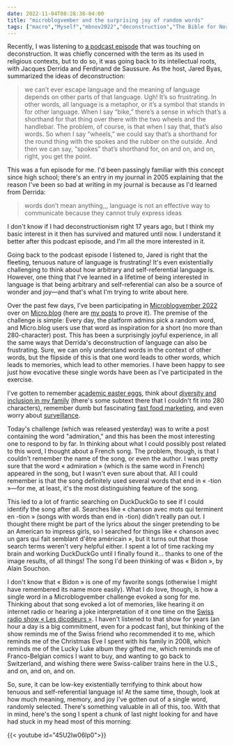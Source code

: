 ```yaml
---
date: 2022-11-04T08:28:38-04:00
title: "microblogvember and the surprising joy of random words"
tags: ["macro","Myself","mbnov2022","deconstruction","The Bible for Normal People","podcasts"]
---
```

Recently, I was listening to [a podcast episode](https://thebiblefornormalpeople.com/episode-223-jared-byas-misconceptions-about-deconstruction-the-bible/) that was touching on deconstruction. It was chiefly concerned with the term as its used in religious contexts, but to do so, it was going back to its intellectual roots, with Jacques Derrida and Ferdinand de Saussure. As the host, Jared Byas, summarized the ideas of deconstruction:

> we can’t ever escape language and the meaning of language depends on other parts of that language. Ugh! It’s so frustrating. In other words, all language is a metaphor, or it’s a symbol that stands in for other language. When I say “bike,” there’s a sense in which that’s a shorthand for that thing over there with the two wheels and the handlebar. The problem, of course, is that when I say that, that’s also words. So when I say “wheels,” we could say that’s a shorthand for the round thing with the spokes and the rubber on the outside. And then we can say, “spokes” that’s shorthand for, on and on, and on, right, you get the point.

This was a fun episode for me. I'd been passingly familiar with this concept since high school; there's an entry in my journal in 2005 explaining that the reason I've been so bad at writing in my journal is because as I'd learned from Derrida: 

>  words don’t mean anything,,, language is not an effective way to communicate because they cannot truly express ideas

I don't know if I had deconstructionism right 17 years ago, but I think my basic interest in it then has survived and matured until now. I understand it better after this podcast episode, and I'm all the more interested in it.

Going back to the podcast episode I listened to, Jared is right that the fleeting, tenuous nature of language is frustrating! It's even existentially challenging to think about how arbitrary and self-referential language is. However, one thing that I've learned in a lifetime of being interested in language is that being arbitrary and self-referential can also be a source of wonder and joy—and that's what I'm trying to write about here. 

Over the past few days, I've been participating in [Microblogvember 2022](https://challenges.micro.blog/2022/10/31/microblogvember-heres-how.html) over on [Micro.blog](https://micro.blog/) (here are [my posts](https://spencergreenhalgh.com/tags/mbnov2022/) to prove it). The premise of the challenge is simple: Every day, the platform admins pick a random word, and Micro.blog users use that word as inspiration for a short (no more than 280-character) post. This has been a surprisingly joyful experience, in all the same ways that Derrida's deconstruction of language can also be frustrating. Sure, we can only understand words in the context of other words, but the flipside of this is that one word leads to other words, which leads to memories, which lead to other memories. I have been happy to see just how evocative these single words have been as I've participated in the exercise.

I've gotten to remember [academic easter eggs](https://spencergreenhalgh.com/work/2022-11-01-the-best/), think about [diversity and inclusion in my family](https://spencergreenhalgh.com/relationships/2022-11-02-my-parents/) (there's some subtext there that I couldn't fit into 280 characters), remember dumb but fascinating [fast food marketing](https://spencergreenhalgh.com/myself/2022-11-02-this-morning/), and even worry about [surveillance](https://spencergreenhalgh.com/communities/2022-11-03-to-get/). 

Today's challenge (which was released yesterday) was to write a post containing the word "admiration," and this has been the most interesting one to respond to by far. In thinking about what I could possibly post related to this word, I thought about a French song. The problem, though, is that I couldn't remember the name of the song, or even the author. I was pretty sure that the word « admiration » (which is the same word in French) appeared in the song, but I wasn't even sure about that. All I could remember is that the song definitely used several words that end in « -tion »—for me, at least, it's the most distinguishing feature of the song. 

This led to a lot of frantic searching on DuckDuckGo to see if I could identify the song after all. Searches like « chanson avec mots qui terminent en -tion » (songs with words than end in -tion) didn't really pan out. I thought there might be part of the lyrics about the singer pretending to be an American to impress girls, so I searched for things like « chanson avec un gars qui fait semblant d'être américain », but it turns out that those search terms weren't very helpful either. I spent a lot of time racking my brain and working DuckDuckGo until I finally found it... thanks to one of the image results, of all things! The song I'd been thinking of was « Bidon », by Alain Souchon.

I don't know that « Bidon » is one of my favorite songs (otherwise I might have remembered its name more easily). What I do love, though, is how a single word in a Microblogvember challenge evoked a song for me. Thinking about that song evoked a lot of memories, like hearing it on internet radio or hearing a joke interpretation of it one time on the [Swiss radio show « Les dicodeurs »](https://pages.rts.ch/la-1ere/programmes/les-dicodeurs/). I haven't listened to that show for years (an hour a day is a big commitment, even for a podcast fan), but thinking of the show reminds me of the Swiss friend who recommended it to me, which reminds me of the Christmas Eve I spent with his family in 2008, which reminds me of the Lucky Luke album they gifted me, which reminds me of Franco-Belgian comics I want to buy, and wanting to go back to Switzerland, and wishing there were Swiss-caliber trains here in the U.S., and on, and on, and on. 

So, sure, it can be low-key existentially terrifying to think about how tenuous and self-referential language is! At the same time, though, look at how much meaning, memory, and joy I've gotten out of a single word, randomly selected. There's something valuable in all of this, too. With that in mind, here's the song I spent a chunk of last night looking for and have had stuck in my head most of this morning: 

{{< youtube id="45U2Iw06lp0">}}